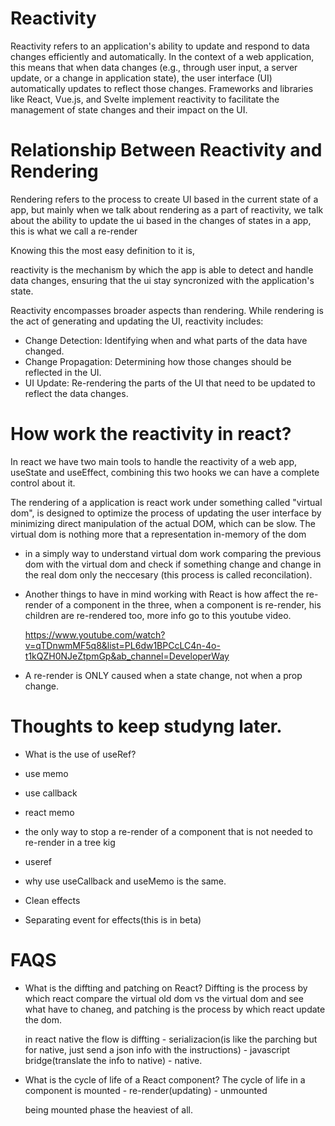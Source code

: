 # Reactivity

Reactivity refers to an application's ability to update and respond to data changes efficiently and automatically. In the context of a web application, this means that when data changes (e.g., through user input, a server update, or a change in application state), the user interface (UI) automatically updates to reflect those changes. Frameworks and libraries like React, Vue.js, and Svelte implement reactivity to facilitate the management of state changes and their impact on the UI.

# Relationship Between Reactivity and Rendering

Rendering refers to the process to create UI based in the current state of a app,
but mainly when we talk about rendering as a part of reactivity, we talk
about the ability to update the ui based in the changes of states
in a app, this is what we call a re-render

Knowing this the most easy definition to it is,

reactivity is the mechanism by which the app is able
to detect and handle data changes, ensuring that the ui
stay syncronized with the application's state.

Reactivity encompasses broader aspects than rendering. While rendering is the act of generating and updating the UI, reactivity includes:

- Change Detection: Identifying when and what parts of the data have changed.
- Change Propagation: Determining how those changes should be reflected in the UI.
- UI Update: Re-rendering the parts of the UI that need to be updated to reflect the data changes.

# How work the reactivity in react?

In react we have two main tools to handle the reactivity of a web app, useState and useEffect,
combining this two hooks we can have a complete control about it.

The rendering of a application is react work under something called "virtual dom",
is designed to optimize the process of updating the user interface by minimizing direct manipulation of the actual DOM, which can be slow.
The virtual dom is nothing more that a representation in-memory of the dom

- in a simply way to understand virtual dom work
  comparing the previous dom with the virtual dom and check if something change
  and change in the real dom only the neccesary (this process is called reconcilation).

- Another things to have in mind working with React is how affect the re-render of a component
  in the three, when a component is re-render, his children are re-rendered too, more info go to
  this youtube video.

  https://www.youtube.com/watch?v=qTDnwmMF5q8&list=PL6dw1BPCcLC4n-4o-t1kQZH0NJeZtpmGp&ab_channel=DeveloperWay

- A re-render is ONLY caused when a state change, not when a prop change.

# Thoughts to keep studyng later.

- What is the use of useRef?
- use memo
- use callback
- react memo
- the only way to stop a re-render of a component that is not needed to re-render in a tree
  kig
- useref
- why use useCallback and useMemo is the same.
- Clean effects

- Separating event for effects(this is in beta)

# FAQS

- What is the diffting and patching on React?
  Diffting is the process by which react compare the virtual old dom vs the virtual dom
  and see what have to chaneg, and patching is the process by which react update
  the dom.

  in react native the flow is diffting - serializacion(is like the parching but for native, just send a json info with the instructions) - javascript bridge(translate the info to native) - native.

- What is the cycle of life of a React component?
  The cycle of life in a component is mounted - re-render(updating) - unmounted

  being mounted phase the heaviest of all.

